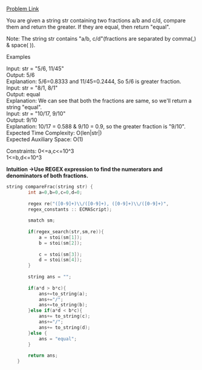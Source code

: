 [Problem Link](https://www.geeksforgeeks.org/problems/compare-two-fractions4438/1)<br>

You are given a string str containing two fractions a/b and c/d, compare them and return the greater. If they are equal, then return "equal".<br>

Note: The string str contains "a/b, c/d"(fractions are separated by comma(,) & space( )). <br>

Examples<br>



Input: str = "5/6, 11/45"<br>
Output: 5/6<br>
Explanation: 5/6=0.8333 and 11/45=0.2444, So 5/6 is greater fraction.<br>
Input: str = "8/1, 8/1"<br>
Output: equal<br>
Explanation: We can see that both the fractions are same, so we'll return a string "equal".<br>
Input: str = "10/17, 9/10"<br>
Output: 9/10<br>
Explanation: 10/17 = 0.588 & 9/10 = 0.9, so the greater fraction is "9/10".<br>
Expected Time Complexity: O(len|str|)<br>
Expected Auxiliary Space: O(1)<br>

Constraints:
0<=a,c<=10^3<br>
1<=b,d<=10^3<br>

__Intuition ->Use REGEX expression to find the numerators and denominators of both fractions.__

```C++
string compareFrac(string str) {
        int a=0,b=0,c=0,d=0;
        
        regex re("([0-9]+)\\/([0-9]+), ([0-9]+)\\/([0-9]+)",
        regex_constants :: ECMAScript);
        
        smatch sm;
        
        if(regex_search(str,sm,re)){
            a = stoi(sm[1]);
            b = stoi(sm[2]);
            
            c = stoi(sm[3]);
            d = stoi(sm[4]);
        }
        
        string ans = "";
        
        if(a*d > b*c){
            ans+=to_string(a);
            ans+="/";
            ans+=to_string(b);
        }else if(a*d < b*c){
            ans+= to_string(c);
            ans+="/";
            ans+= to_string(d);
        }else {
            ans = "equal";
        }
        
        return ans;
    }
```
